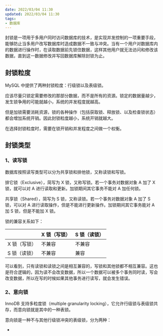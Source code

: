 ```yaml
---
date: 2022/03/04 11:30
updated: 2022/03/04 11:30
tags: 
- 数据库
---
```


封锁是一项用于多用户同时访问数据库的技术，是实现并发控制的一项重要手段，能够防止当多用户改写数据库时造成数据不一致与冲突。当有一个用户对数据库内的数据进行操作时，在读取数据前先锁住数据，这样其他用户就无法访问和修改该数据，直到这一数据修改并写回数据库解除封锁为止。

## 封锁粒度

MySQL 中提供了两种封锁粒度：行级锁以及表级锁。

应该尽量只锁定需要修改的那部分数据，而不是所有的资源。锁定的数据量越少，发生锁争用的可能就越小，系统的并发程度就越高。

但是加锁需要消耗资源，锁的各种操作（包括获取锁、释放锁、以及检查锁状态）都会增加系统开销。因此封锁粒度越小，系统开销就越大。

在选择封锁粒度时，需要在锁开销和并发程度之间做一个权衡。

## 封锁类型

### 1、读写锁

数据库按照读写类型可以分为共享锁和排他锁，又称读锁和写锁。

排它锁（Exclusive），简写为 X 锁，又称写锁。若一个事务对数据对象 A 加了 X 锁，就可以对 A 进行读取和更新。加锁期间其它事务不能对 A 加任何锁。

共享锁（Shared），简写为 S 锁，又称读锁。若一个事务对数据对象 A 加了 S 锁，可以对 A 进行读取操作，但是不能进行更新操作。加锁期间其它事务能对 A 加 S 锁，但是不能加 X 锁。

锁的兼容关系如下：

|             | X 锁（写锁） | S 锁（读锁） |
| ----------- | ----------- | ----------- |
| X 锁（写锁） | 不兼容      | 不兼容      |
| S 锁（读锁） | 不兼容      | 兼容        | 

可以看到，只有读锁和读锁之间是相互兼容的，写锁和其他锁都不相互兼容。这也是符合逻辑的，因为读不会改变数据，所以一个数据可以被多个事务同时读，写会改变数据，所以在写的时候如果其他事务进行读写，就会发生错误。

### 2、意向锁

InnoDB 支持多粒度锁（multiple granularity locking），它允许行级锁与表级锁共存，而意向锁就是其中的一种表锁。

意向锁是一种不与其他行级锁冲突的表级锁，分为两种：

- 